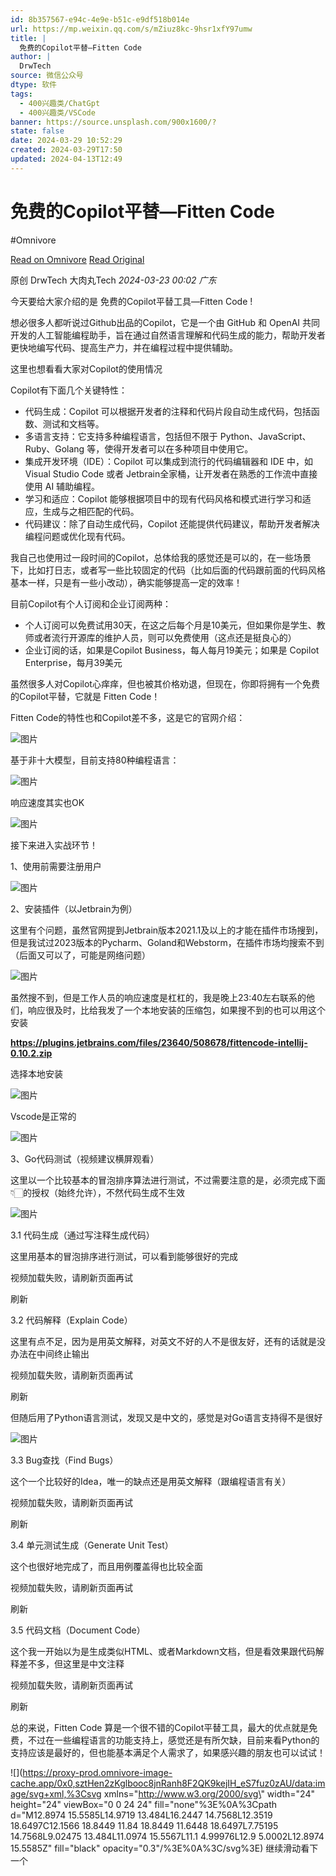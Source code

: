 ```yaml
---
id: 8b357567-e94c-4e9e-b51c-e9df518b014e
url: https://mp.weixin.qq.com/s/mZiuz8kc-9hsr1xfY97umw
title: |
  免费的Copilot平替—Fitten Code
author: |
  DrwTech
source: 微信公众号
dtype: 软件
tags:
  - 400兴趣类/ChatGpt
  - 400兴趣类/VSCode
banner: https://source.unsplash.com/900x1600/?
state: false
date: 2024-03-29 10:52:29
created: 2024-03-29T17:50
updated: 2024-04-13T12:49
---
```



# 免费的Copilot平替—Fitten Code
#Omnivore

[Read on Omnivore](https://omnivore.app/me/https-mp-weixin-qq-com-s-m-ziuz-8-kc-9-hsr-1-xf-y-97-umw-18e881f6b8c)
[Read Original](https://mp.weixin.qq.com/s/mZiuz8kc-9hsr1xfY97umw)

原创 DrwTech  大肉丸Tech _2024-03-23 00:02_ _广东_ 

今天要给大家介绍的是 免费的Copilot平替工具—Fitten Code !

想必很多人都听说过Github出品的Copilot，它是一个由 GitHub 和 OpenAI 共同开发的人工智能编程助手，旨在通过自然语言理解和代码生成的能力，帮助开发者更快地编写代码、提高生产力，并在编程过程中提供辅助。

这里也想看看大家对Copilot的使用情况

Copilot有下面几个关键特性：

* 代码生成：Copilot 可以根据开发者的注释和代码片段自动生成代码，包括函数、测试和文档等。
* 多语言支持：它支持多种编程语言，包括但不限于 Python、JavaScript、Ruby、Golang 等，使得开发者可以在多种项目中使用它。
* 集成开发环境（IDE）：Copilot 可以集成到流行的代码编辑器和 IDE 中，如 Visual Studio Code 或者 Jetbrain全家桶，让开发者在熟悉的工作流中直接使用 AI 辅助编程。
* 学习和适应：Copilot 能够根据项目中的现有代码风格和模式进行学习和适应，生成与之相匹配的代码。
* 代码建议：除了自动生成代码，Copilot 还能提供代码建议，帮助开发者解决编程问题或优化现有代码。

我自己也使用过一段时间的Copilot，总体给我的感觉还是可以的，在一些场景下，比如打日志，或者写一些比较固定的代码（比如后面的代码跟前面的代码风格基本一样，只是有一些小改动），确实能够提高一定的效率！

目前Copilot有个人订阅和企业订阅两种：

* 个人订阅可以免费试用30天，在这之后每个月是10美元，但如果你是学生、教师或者流行开源库的维护人员，则可以免费使用（这点还是挺良心的）
* 企业订阅的话，如果是Copilot Business，每人每月19美元；如果是 Copilot Enterprise，每月39美元

虽然很多人对Copilot心痒痒，但也被其价格劝退，但现在，你即将拥有一个免费的Copilot平替，它就是 Fitten Code！

Fitten Code的特性也和Copilot差不多，这是它的官网介绍：

![图片](https://proxy-prod.omnivore-image-cache.app/0x0,sQLJylir6X8fF-r-YQHsFsnPLFJ-I9MNWjV2birc_ANA/https://mmbiz.qpic.cn/mmbiz_jpg/5vESY38PCzsQBmul1QwrUEBMVO9kjy1LDibdbta4d6GbiciaGOGwXSBySiaFXWvkZrShk8y9KCTwribaskq8LhqANQA/640?wx_fmt=other&from=appmsg)

基于非十大模型，目前支持80种编程语言：

![图片](https://proxy-prod.omnivore-image-cache.app/0x0,sQ6QrxuWEJzh60MWrqoaN_1QuoEshixVTf2fm__KjL7c/https://mmbiz.qpic.cn/mmbiz_jpg/5vESY38PCzsQBmul1QwrUEBMVO9kjy1LKQ6QUAVJdARicZ14B8LjcVNiaZVXVWQ9giaLRVKVY0xUAbuZ8O6FZdmsQ/640?wx_fmt=other&from=appmsg)

响应速度其实也OK

![图片](https://proxy-prod.omnivore-image-cache.app/0x0,s4CtUJWyGGAuj6vTHVTX1ZknwCF2Vd2crIEYAJBO6jXw/https://mmbiz.qpic.cn/mmbiz_jpg/5vESY38PCzsQBmul1QwrUEBMVO9kjy1LpypUUfbiaeMOia0K338y8UBwqrBN5DZkmguiaNdAhSPwyP9KjLAjN06oQ/640?wx_fmt=other&from=appmsg)

接下来进入实战环节！

1、使用前需要注册用户

![图片](https://proxy-prod.omnivore-image-cache.app/0x0,s8HcpJZ7cGmn9dSBvYO83tvGMW_SPKiGDWhsk5asw_lg/https://mmbiz.qpic.cn/mmbiz_jpg/5vESY38PCzsQBmul1QwrUEBMVO9kjy1L2sM5TBuSetmD5M8Bx1bGSFz5dia7WxY1F71ibXiafOmW75FbtiapUEL9Bg/640?wx_fmt=other&from=appmsg)

2、安装插件（以Jetbrain为例）

这里有个问题，虽然官网提到Jetbrain版本2021.1及以上的才能在插件市场搜到，但是我试过2023版本的Pycharm、Goland和Webstorm，在插件市场均搜索不到（后面又可以了，可能是网络问题）

![图片](https://proxy-prod.omnivore-image-cache.app/0x0,sN615s2GFMK9Nj31qgHOQ9L9BDUq6Fxh6CwMAENtw_VU/https://mmbiz.qpic.cn/mmbiz_jpg/5vESY38PCzsQBmul1QwrUEBMVO9kjy1LCq0Oia7lmtmuSWeDr9tRaR1DAD9FsSLmC2mBY5kOib5p7AUWhr87icZIQ/640?wx_fmt=other&from=appmsg)

  
虽然搜不到，但是工作人员的响应速度是杠杠的，我是晚上23:40左右联系的他们，响应很及时，比给我发了一个本地安装的压缩包，如果搜不到的也可以用这个安装

**https://plugins.jetbrains.com/files/23640/508678/fittencode-intellij-0.10.2.zip**

选择本地安装

![图片](https://proxy-prod.omnivore-image-cache.app/0x0,sE6s1hBWeFjjDPExZcU8CRTzXG_ntE-5YfpvqoWSCEJg/https://mmbiz.qpic.cn/mmbiz_jpg/5vESY38PCzsQBmul1QwrUEBMVO9kjy1LunL1XEVaJk4ZKicibS5AZsXBzwyOj8LgibmYzp73I6Zp8BLVibhS9DHSWA/640?wx_fmt=other&from=appmsg)

Vscode是正常的

![图片](https://proxy-prod.omnivore-image-cache.app/0x0,sh4xz4x8Aj3Pk_kGtJtxtUuMOOq8ld6kYDWOEvZtbSH0/https://mmbiz.qpic.cn/mmbiz_jpg/5vESY38PCzsQBmul1QwrUEBMVO9kjy1LvUMrqbTEwOeH7W6HAoZ1tgDcQ45u0lDrbga4Po4sQ79wiciaC8GbBE8Q/640?wx_fmt=other&from=appmsg)

3、Go代码测试（视频建议横屏观看）

这里以一个比较基本的冒泡排序算法进行测试，不过需要注意的是，必须完成下面👇🏻的授权（始终允许），不然代码生成不生效

![图片](https://proxy-prod.omnivore-image-cache.app/0x0,s7b9TqndnvD9Fzbr1akdaJocxuEHSt1ApMnpCry2hUzs/https://mmbiz.qpic.cn/mmbiz_jpg/5vESY38PCzsQBmul1QwrUEBMVO9kjy1Lyw1RLy4D3wPxFt7ic7XYL2OQ8IpPCicaD743NZxx1xhuia0VjGx6hx47w/640?wx_fmt=other&from=appmsg)

3.1 代码生成（通过写注释生成代码）

这里用基本的冒泡排序进行测试，可以看到能够很好的完成

视频加载失败，请刷新页面再试

 刷新 

3.2 代码解释（Explain Code）

这里有点不足，因为是用英文解释，对英文不好的人不是很友好，还有的话就是没办法在中间终止输出

视频加载失败，请刷新页面再试

 刷新 

但随后用了Python语言测试，发现又是中文的，感觉是对Go语言支持得不是很好

![图片](https://proxy-prod.omnivore-image-cache.app/0x0,szre1FfMyeLc1m8ssE0CAZuJvheGKA2J7xLmietNjGMw/https://mmbiz.qpic.cn/mmbiz_jpg/5vESY38PCzsQBmul1QwrUEBMVO9kjy1Le9wKb8jR3IfFNcic5jeJ8wnVcADWThjJU6DiczdfaoQWpia5FPtv7rPNA/640?wx_fmt=other&from=appmsg)

3.3 Bug查找（Find Bugs）

这个一个比较好的Idea，唯一的缺点还是用英文解释（跟编程语言有关）

视频加载失败，请刷新页面再试

 刷新 

3.4 单元测试生成（Generate Unit Test）

这个也很好地完成了，而且用例覆盖得也比较全面

视频加载失败，请刷新页面再试

 刷新 

3.5 代码文档（Document Code）

这个我一开始以为是生成类似HTML、或者Markdown文档，但是看效果跟代码解释差不多，但这里是中文注释

视频加载失败，请刷新页面再试

 刷新 

总的来说，Fitten Code 算是一个很不错的Copilot平替工具，最大的优点就是免费，不过在一些编程语言的功能支持上，感觉还是有所欠缺，目前来看Python的支持应该是最好的，但也能基本满足个人需求了，如果感兴趣的朋友也可以试试！

![](https://proxy-prod.omnivore-image-cache.app/0x0,sztHen2zKglbooc8jnRanh8F2QK9kejIH_eS7fuz0zAU/data:image/svg+xml,%3Csvg xmlns=\"http://www.w3.org/2000/svg\" width=\"24\" height=\"24\" viewBox=\"0 0 24 24\" fill=\"none\"%3E%0A%3Cpath d=\"M12.8974 15.5585L14.9719 13.484L16.2447 14.7568L12.3519 18.6497C12.1566 18.8449 11.84 18.8449 11.6448 18.6497L7.75195 14.7568L9.02475 13.484L11.0974 15.5567L11.1 4.99976L12.9 5.0002L12.8974 15.5585Z\" fill=\"black\" opacity=\"0.3\"/%3E%0A%3C/svg%3E) 继续滑动看下一个 



